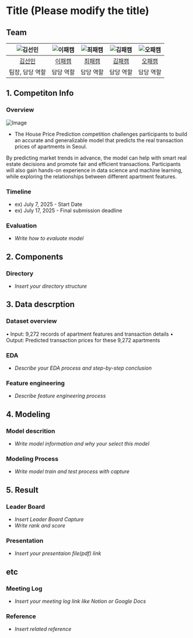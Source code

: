 # Title (Please modify the title)

## Team

| ![김선민](https://github.com/user-attachments/assets/263154ec-efa6-473a-bd55-3737fb5741bc) | ![이패캠](https://avatars.githubusercontent.com/u/156163982?v=4) | ![최패캠](https://avatars.githubusercontent.com/u/156163982?v=4) | ![김패캠](https://avatars.githubusercontent.com/u/156163982?v=4) | ![오패캠](https://avatars.githubusercontent.com/u/156163982?v=4) |
| :--------------------------------------------------------------: | :--------------------------------------------------------------: | :--------------------------------------------------------------: | :--------------------------------------------------------------: | :--------------------------------------------------------------: |
|            [김선민](https://github.com/nimnusmik)             |            [이패캠](https://github.com/UpstageAILab)             |            [최패캠](https://github.com/UpstageAILab)             |            [김패캠](https://github.com/UpstageAILab)             |            [오패캠](https://github.com/UpstageAILab)             |
|                            팀장, 담당 역할                             |                            담당 역할                             |                            담당 역할                             |                            담당 역할                             |                            담당 역할                             |

## 1. Competiton Info

### Overview
![Image](https://github.com/user-attachments/assets/eb220e09-7882-4b80-a141-452f59e09bab)


- The House Price Prediction competition challenges participants to build an accurate and generalizable model that predicts the real transaction prices of apartments in Seoul.

By predicting market trends in advance, the model can help with smart real estate decisions and promote fair and efficient transactions. Participants will also gain hands-on experience in data science and machine learning, while exploring the relationships between different apartment features.

### Timeline

- ex) July 7, 2025 - Start Date
- ex) July 17, 2025 - Final submission deadline

### Evaluation

- _Write how to evaluate model_

## 2. Components

### Directory

- _Insert your directory structure_

## 3. Data descrption

### Dataset overview

•	Input: 9,272 records of apartment features and transaction details
•	Output: Predicted transaction prices for these 9,272 apartments

### EDA

- _Describe your EDA process and step-by-step conclusion_

### Feature engineering

- _Describe feature engineering process_

## 4. Modeling

### Model descrition

- _Write model information and why your select this model_

### Modeling Process

- _Write model train and test process with capture_

## 5. Result

### Leader Board

- _Insert Leader Board Capture_
- _Write rank and score_

### Presentation

- _Insert your presentaion file(pdf) link_

## etc

### Meeting Log

- _Insert your meeting log link like Notion or Google Docs_

### Reference

- _Insert related reference_
